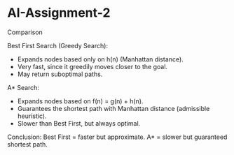 # AI-Assignment-2
Comparison 

Best First Search (Greedy Search):
- Expands nodes based only on h(n) (Manhattan distance).
- Very fast, since it greedily moves closer to the goal.
- May return suboptimal paths.

A* Search:
- Expands nodes based on f(n) = g(n) + h(n).
- Guarantees the shortest path with Manhattan distance (admissible heuristic).
- Slower than Best First, but always optimal.

Conclusion:
Best First = faster but approximate.
A* = slower but guaranteed shortest path.
